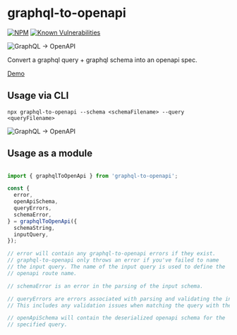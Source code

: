 # graphql-to-openapi

[![NPM](https://img.shields.io/npm/v/graphql-to-openapi.svg)](https://npmjs.com/graphql-to-openapi) 
[![Known Vulnerabilities](https://snyk.io/test/github/schwer/graphql-to-openapi/badge.svg)](https://snyk.io/test/github/schwer/graphql-to-openapi)

<img alt="GraphQL → OpenAPI" src="https://raw.github.com/schwer/graphql-to-openapi/master/docs/src/logo.svg?sanitize=true">

Convert a graphql query + graphql schema into an openapi spec.

[Demo](https://schwer.github.io/graphql-to-openapi)

## Usage via CLI

```
npx graphql-to-openapi --schema <schemaFilename> --query <queryFilename>
```

<img alt="GraphQL → OpenAPI" src="https://raw.github.com/schwer/graphql-to-openapi/master/static/usage.gif">

## Usage as a module

```typescript

import { graphqlToOpenApi } from 'graphql-to-openapi';

const {
  error,
  openApiSchema,
  queryErrors,
  schemaError,
} = graphqlToOpenApi({
  schemaString,
  inputQuery,
});

// error will contain any graphql-to-openapi errors if they exist.
// graphql-to-openapi only throws an error if you've failed to name
// the input query. The name of the input query is used to define the
// openapi route name.

// schemaError is an error in the parsing of the input schema.

// queryErrors are errors associated with parsing and validating the input query.
// This includes any validation issues when matching the query with the schema.

// openApiSchema will contain the deserialized openapi schema for the
// specified query.

```
